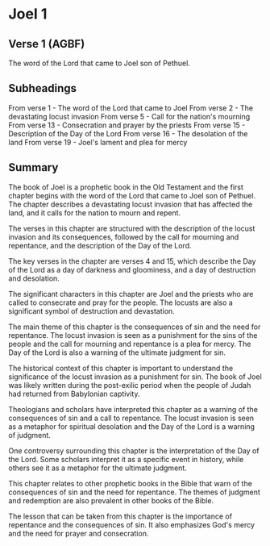 # Joel 1

## Verse 1 (AGBF)

The word of the Lord that came to Joel son of Pethuel.

## Subheadings

From verse 1 - The word of the Lord that came to Joel
From verse 2 - The devastating locust invasion
From verse 5 - Call for the nation's mourning
From verse 13 - Consecration and prayer by the priests
From verse 15 - Description of the Day of the Lord
From verse 16 - The desolation of the land
From verse 19 - Joel's lament and plea for mercy

## Summary

The book of Joel is a prophetic book in the Old Testament and the first chapter begins with the word of the Lord that came to Joel son of Pethuel. The chapter describes a devastating locust invasion that has affected the land, and it calls for the nation to mourn and repent. 

The verses in this chapter are structured with the description of the locust invasion and its consequences, followed by the call for mourning and repentance, and the description of the Day of the Lord. 

The key verses in the chapter are verses 4 and 15, which describe the Day of the Lord as a day of darkness and gloominess, and a day of destruction and desolation. 

The significant characters in this chapter are Joel and the priests who are called to consecrate and pray for the people. The locusts are also a significant symbol of destruction and devastation. 

The main theme of this chapter is the consequences of sin and the need for repentance. The locust invasion is seen as a punishment for the sins of the people and the call for mourning and repentance is a plea for mercy. The Day of the Lord is also a warning of the ultimate judgment for sin. 

The historical context of this chapter is important to understand the significance of the locust invasion as a punishment for sin. The book of Joel was likely written during the post-exilic period when the people of Judah had returned from Babylonian captivity. 

Theologians and scholars have interpreted this chapter as a warning of the consequences of sin and a call to repentance. The locust invasion is seen as a metaphor for spiritual desolation and the Day of the Lord is a warning of judgment. 

One controversy surrounding this chapter is the interpretation of the Day of the Lord. Some scholars interpret it as a specific event in history, while others see it as a metaphor for the ultimate judgment. 

This chapter relates to other prophetic books in the Bible that warn of the consequences of sin and the need for repentance. The themes of judgment and redemption are also prevalent in other books of the Bible. 

The lesson that can be taken from this chapter is the importance of repentance and the consequences of sin. It also emphasizes God's mercy and the need for prayer and consecration.